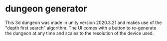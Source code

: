 # dungeon generator
This 3d dungeon was made in unity version 2020.3.21 and makes use of the "depth first search" algorithm. The UI comes with a button to re-generate the dungeon at any time and scales to the resolution of the device used.
